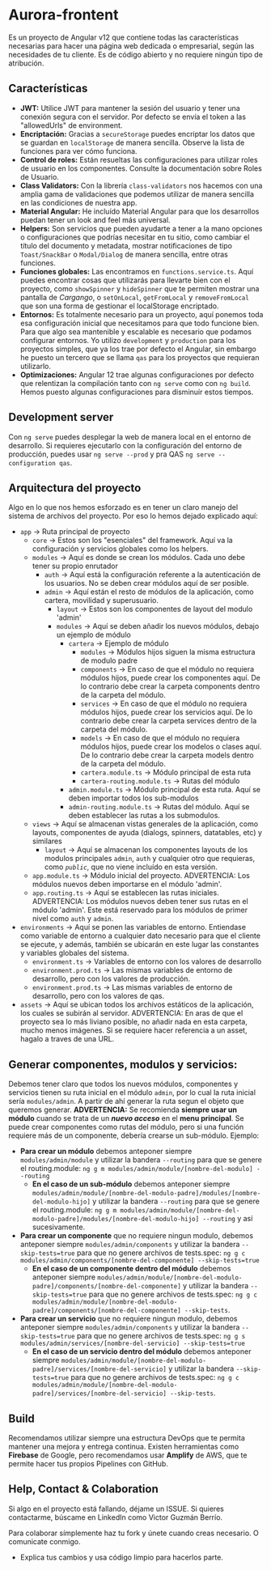 # Aurora-frontent

Es un proyecto de Angular v12 que contiene todas las características necesarias para hacer una página web dedicada o empresarial, según las necesidades de tu cliente.
Es de código abierto y no requiere ningún tipo de atribución.

## Características

- **JWT:** Utilice JWT para mantener la sesión del usuario y tener una conexión segura con el servidor. Por defecto se envía el token a las "allowedUrls" de environment.
- **Encriptación:** Gracias a `secureStorage` puedes encriptar los datos que se guardan en `localStorage` de manera sencilla. Observe la lista de funciones para ver cómo funciona.
- **Control de roles:** Están resueltas las configuraciones para utilizar roles de usuario en los componentes. Consulte la documentación sobre Roles de Usuario.
- **Class Validators:** Con la librería `class-validators` nos hacemos con una amplia gama de validaciones que podemos utilizar de manera sencilla en las condiciones de nuestra app.
- **Material Angular:** He incluído Material Angular para que los desarrollos puedan tener un look and feel más universal.
- **Helpers:** Son servicios que pueden ayudarte a tener a la mano opciones o configuraciones que podrías necesitar en tu sitio, como cambiar el título del documento y metadata, mostrar notificaciones de tipo `Toast/SnackBar` o `Modal/Dialog` de manera sencilla, entre otras funciones.
- **Funciones globales:** Las encontramos en `functions.service.ts`. Aquí puedes encontrar cosas que utilizarás para llevarte bien con el proyecto, como `showSpinner` y `hideSpinner` que te permiten mostrar una pantalla de _Cargango_, o `setOnLocal`, `getFromLocal` y `removeFromLocal` que son una forma de gestionar el localStorage encriptado.
- **Entornos:** Es totalmente necesario para un proyecto, aquí ponemos toda esa configuración inicial que necesitamos para que todo funcione bien. Para que algo sea mantenible y escalable es necesario que podamos configurar entornos. Yo utilizo `development` y `production` para los proyectos simples, que ya los trae por defecto el Angular, sin embargo he puesto un tercero que se llama `qas` para los proyectos que requieran utilizarlo.
- **Optimizaciones:** Angular 12 trae algunas configuraciones por defecto que relentizan la compilación tanto con `ng serve` como con `ng build`. Hemos puesto algunas configuraciones para disminuír estos tiempos.

## Development server

Con `ng serve` puedes desplegar la web de manera local en el entorno de desarrollo. Si requieres ejecutarlo con la configuración del entorno de producción, puedes usar `ng serve --prod` y pra QAS `ng serve --configuration qas`.

## Arquitectura del proyecto

Algo en lo que nos hemos esforzado es en tener un claro manejo del sistema de archivos del proyecto. Por eso lo hemos dejado explicado aquí:

- `app` -> Ruta principal de proyecto
  - `core` -> Estos son los "esenciales" del framework. Aquí va la configuración y servicios globales como los helpers.
  - `modules` -> Aquí es donde se crean los módulos. Cada uno debe tener su propio enrutador
    - `auth` -> Aquí está la configuración referente a la autenticación de los usuarios. No se deben crear módulos aquí de ser posible.
    - `admin` -> Aquí están el resto de módulos de la aplicación, como cartera, movilidad y superusuario.
      - `layout` -> Estos son los componentes de layout del modulo 'admin'
      - `modules` -> Aquí se deben añadir los nuevos módulos, debajo un ejemplo de módulo
        - `cartera` -> Ejemplo de módulo
          - `modules` -> Módulos hijos siguen la misma estructura de modulo padre
          - `components` -> En caso de que el módulo no requiera módulos hijos, puede crear los componentes aquí. De lo contrario debe crear la carpeta components dentro de la carpeta del módulo.
          - `services` -> En caso de que el módulo no requiera módulos hijos, puede crear los servicios aquí. De lo contrario debe crear la carpeta services dentro de la carpeta del módulo.
          - `models` -> En caso de que el módulo no requiera módulos hijos, puede crear los modelos o clases aquí. De lo contrario debe crear la carpeta models dentro de la carpeta del módulo.
          - `cartera.module.ts` -> Módulo principal de esta ruta
          - `cartera-routing.module.ts` -> Rutas del módulo
        - `admin.module.ts` -> Módulo principal de esta ruta. Aquí se deben importar todos los sub-modulos
        - `admin-routing.module.ts` -> Rutas del módulo. Aquí se deben establecer las rutas a los submodulos.
  - `views` -> Aquí se almacenan vistas generales de la aplicación, como layouts, componentes de ayuda (dialogs, spinners, datatables, etc) y similares
    - `layout` -> Aquí se almacenan los componentes layouts de los modulos principales `admin`, `auth` y cualquier otro que requieras, como _`public`_, que no viene incluído en esta versión.
  - `app.module.ts` -> Módulo inicial del proyecto. ADVERTENCIA: Los módulos nuevos deben importarse en el módulo 'admin'.
  - `app.routing.ts` -> Aquí se establecen las rutas iniciales. ADVERTENCIA: Los módulos nuevos deben tener sus rutas en el módulo 'admin'. Este está reservado para los módulos de primer nivel como `auth` y `admin`.
- `environments` -> Aquí se ponen las variables de entorno. Entiendase como variable de entorno a cualquier dato necesario para que el cliente se ejecute, y además, también se ubicarán en este lugar las constantes y variables globales del sistema.
  - `environment.ts` -> Variables de entorno con los valores de desarrollo
  - `environment.prod.ts` -> Las mismas variables de entorno de desarrollo, pero con los valores de producción.
  - `environment.prod.ts` -> Las mismas variables de entorno de desarrollo, pero con los valores de qas.
- `assets` -> Aquí se ubican todos los archivos estáticos de la aplicación, los cuales se subirán al servidor. ADVERTENCIA: En aras de que el proyecto sea lo más liviano posible, no añadir nada en esta carpeta, mucho menos imágenes. Si se requiere hacer referencia a un asset, hagalo a traves de una URL.

## Generar componentes, modulos y servicios:

Debemos tener claro que todos los nuevos módulos, componentes y servicios tienen su ruta inicial en el módulo `admin`, por lo cual la ruta inicial sería `modules/admin`. A partir de ahí generar la ruta segun el objeto que queremos generar.
**ADVERTENCIA:** Se recomienda **siempre usar un módulo** cuando se trata de un **_nuevo acceso_** en el **menu principal**. Se puede crear componentes como rutas del módulo, pero si una función requiere más de un componente, debería crearse un sub-módulo.
Ejemplo:

- **Para crear un módulo** debemos anteponer siempre `modules/admin/module` y utilizar la bandera `--routing` para que se genere el routing.module: `ng g m modules/admin/module/[nombre-del-modulo] --routing`
  - **En el caso de un sub-módulo** debemos anteponer siempre `modules/admin/module/[nombre-del-modulo-padre]/modules/[nombre-del-modulo-hijo]` y utilizar la bandera `--routing` para que se genere el routing.module: `ng g m modules/admin/module/[nombre-del-modulo-padre]/modules/[nombre-del-modulo-hijo] --routing` y así sucesivamente.
- **Para crear un componente** que no requiere ningun modulo, debemos anteponer siempre `modules/admin/components` y utilizar la bandera `--skip-tests=true` para que no genere archivos de tests.spec: `ng g c modules/admin/components/[nombre-del-componente] --skip-tests=true`
  - **En el caso de un componente dentro del módulo** debemos anteponer siempre `modules/admin/module/[nombre-del-modulo-padre]/components/[nombre-del-componente]` y utilizar la bandera `--skip-tests=true` para que no genere archivos de tests.spec: `ng g c modules/admin/module/[nombre-del-modulo-padre]/components/[nombre-del-componente] --skip-tests`.
- **Para crear un servicio** que no requiere ningun modulo, debemos anteponer siempre `modules/admin/components` y utilizar la bandera `--skip-tests=true` para que no genere archivos de tests.spec: `ng g s modules/admin/services/[nombre-del-servicio] --skip-tests=true`
  - **En el caso de un servicio dentro del módulo** debemos anteponer siempre `modules/admin/module/[nombre-del-modulo-padre]/services/[nombre-del-servicio]` y utilizar la bandera `--skip-tests=true` para que no genere archivos de tests.spec: `ng g c modules/admin/module/[nombre-del-modulo-padre]/services/[nombre-del-servicio] --skip-tests`.

## Build

Recomendamos utilizar siempre una estructura DevOps que te permita mantener una mejora y entrega continua. Existen herramientas como **Firebase** de Google, pero recomendamos usar **Amplify** de AWS, que te permite hacer tus propios Pipelines con GitHub.

## Help, Contact & Colaboration

Si algo en el proyecto está fallando, déjame un ISSUE.
Si quieres contactarme, búscame en LinkedIn como Victor Guzmán Berrío.

Para colaborar símplemente haz tu fork y únete cuando creas necesario. O comunicate conmigo.

- Explica tus cambios y usa código limpio para hacerlos parte.
